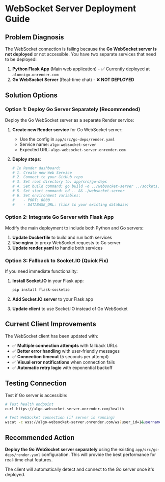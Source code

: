 # WebSocket Server Deployment Guide

## Problem Diagnosis

The WebSocket connection is failing because the **Go WebSocket server is not deployed** or not accessible. You have two separate services that need to be deployed:

1. **Python Flask App** (Main web application) - ✅ Currently deployed at `alumnigo.onrender.com`
2. **Go WebSocket Server** (Real-time chat) - ❌ **NOT DEPLOYED** 

## Solution Options

### Option 1: Deploy Go Server Separately (Recommended)

Deploy the Go WebSocket server as a separate Render service:

1. **Create new Render service** for Go WebSocket server:
   - Use the config in `app/src/go-deps/render.yaml`
   - Service name: `algo-websocket-server`
   - Expected URL: `algo-websocket-server.onrender.com`

2. **Deploy steps**:
   ```bash
   # In Render dashboard:
   # 1. Create new Web Service
   # 2. Connect to your GitHub repo
   # 3. Set root directory to: app/src/go-deps
   # 4. Set build command: go build -o ../websocket-server ../sockets.go
   # 5. Set start command: cd .. && ./websocket-server
   # 6. Set environment variables:
   #    - PORT: 8080
   #    - DATABASE_URL: (link to your existing database)
   ```

### Option 2: Integrate Go Server with Flask App

Modify the main deployment to include both Python and Go servers:

1. **Update Dockerfile** to build and run both services
2. **Use nginx** to proxy WebSocket requests to Go server
3. **Update render.yaml** to handle both services

### Option 3: Fallback to Socket.IO (Quick Fix)

If you need immediate functionality:

1. **Install Socket.IO** in your Flask app:
   ```bash
   pip install flask-socketio
   ```

2. **Add Socket.IO server** to your Flask app
3. **Update client** to use Socket.IO instead of Go WebSocket

## Current Client Improvements

The WebSocket client has been updated with:

- ✅ **Multiple connection attempts** with fallback URLs
- ✅ **Better error handling** with user-friendly messages  
- ✅ **Connection timeout** (5 seconds per attempt)
- ✅ **Visual error notifications** when connection fails
- ✅ **Automatic retry logic** with exponential backoff

## Testing Connection

Test if Go server is accessible:

```bash
# Test health endpoint
curl https://algo-websocket-server.onrender.com/health

# Test WebSocket connection (if server is running)
wscat -c wss://algo-websocket-server.onrender.com/ws?user_id=1&username=test
```

## Recommended Action

**Deploy the Go WebSocket server separately** using the existing `app/src/go-deps/render.yaml` configuration. This will provide the best performance for real-time chat features.

The client will automatically detect and connect to the Go server once it's deployed.

